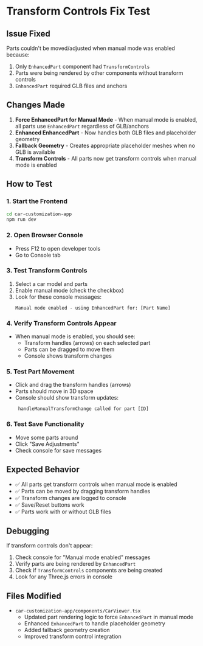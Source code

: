 # Transform Controls Fix Test

## Issue Fixed
Parts couldn't be moved/adjusted when manual mode was enabled because:
1. Only `EnhancedPart` component had `TransformControls`
2. Parts were being rendered by other components without transform controls
3. `EnhancedPart` required GLB files and anchors

## Changes Made
1. **Force EnhancedPart for Manual Mode** - When manual mode is enabled, all parts use `EnhancedPart` regardless of GLB/anchors
2. **Enhanced EnhancedPart** - Now handles both GLB files and placeholder geometry
3. **Fallback Geometry** - Creates appropriate placeholder meshes when no GLB is available
4. **Transform Controls** - All parts now get transform controls when manual mode is enabled

## How to Test

### 1. Start the Frontend
```bash
cd car-customization-app
npm run dev
```

### 2. Open Browser Console
- Press F12 to open developer tools
- Go to Console tab

### 3. Test Transform Controls
1. Select a car model and parts
2. Enable manual mode (check the checkbox)
3. Look for these console messages:
   ```
   Manual mode enabled - using EnhancedPart for: [Part Name]
   ```

### 4. Verify Transform Controls Appear
- When manual mode is enabled, you should see:
  - Transform handles (arrows) on each selected part
  - Parts can be dragged to move them
  - Console shows transform changes

### 5. Test Part Movement
- Click and drag the transform handles (arrows)
- Parts should move in 3D space
- Console should show transform updates:
  ```
   handleManualTransformChange called for part [ID]
   ```

### 6. Test Save Functionality
- Move some parts around
- Click "Save Adjustments"
- Check console for save messages

## Expected Behavior
- ✅ All parts get transform controls when manual mode is enabled
- ✅ Parts can be moved by dragging transform handles
- ✅ Transform changes are logged to console
- ✅ Save/Reset buttons work
- ✅ Parts work with or without GLB files

## Debugging
If transform controls don't appear:
1. Check console for "Manual mode enabled" messages
2. Verify parts are being rendered by `EnhancedPart`
3. Check if `TransformControls` components are being created
4. Look for any Three.js errors in console

## Files Modified
- `car-customization-app/components/CarViewer.tsx`
  - Updated part rendering logic to force `EnhancedPart` in manual mode
  - Enhanced `EnhancedPart` to handle placeholder geometry
  - Added fallback geometry creation
  - Improved transform control integration
